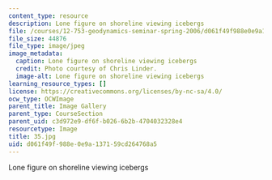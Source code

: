 ```yaml
---
content_type: resource
description: Lone figure on shoreline viewing icebergs
file: /courses/12-753-geodynamics-seminar-spring-2006/d061f49f988e0e9a137159cd264768a5_35.jpg
file_size: 44876
file_type: image/jpeg
image_metadata:
  caption: Lone figure on shoreline viewing icebergs
  credit: Photo courtesy of Chris Linder.
  image-alt: Lone figure on shoreline viewing icebergs
learning_resource_types: []
license: https://creativecommons.org/licenses/by-nc-sa/4.0/
ocw_type: OCWImage
parent_title: Image Gallery
parent_type: CourseSection
parent_uid: c3d972e9-df6f-b026-6b2b-4704032328e4
resourcetype: Image
title: 35.jpg
uid: d061f49f-988e-0e9a-1371-59cd264768a5
---
```

Lone figure on shoreline viewing icebergs
